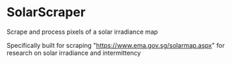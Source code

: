 # SolarScraper
Scrape and process pixels of a solar irradiance map

Specifically built for scraping "https://www.ema.gov.sg/solarmap.aspx" for research on solar irradiance and intermittency  
